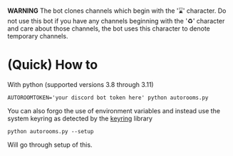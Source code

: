 
**WARNING**
The bot clones channels which begin with the '⌛' character.
Do not use this bot if you have any channels beginning with the '♻' character and care about those channels, the bot uses this character to denote temporary channels.

# (Quick) How to

With python (supported versions 3.8 through 3.11)
```
AUTOROOMTOKEN='your discord bot token here' python autorooms.py
```

You can also forgo the use of environment variables and instead use the system keyring as detected by the [keyring](https://pypi.org/project/keyring/) library

```
python autorooms.py --setup
```

Will go through setup of this.
